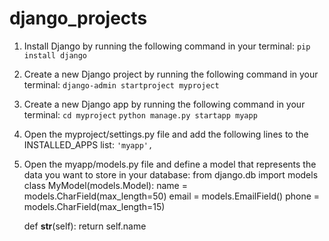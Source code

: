 # django_projects
1. Install Django by running the following command in your terminal:
``` pip install django ```

2. Create a new Django project by running the following command in your terminal:
``` django-admin startproject myproject ```

3. Create a new Django app by running the following command in your terminal:
``` cd myproject ```
``` python manage.py startapp myapp ```

4. Open the myproject/settings.py file and add the following lines to the INSTALLED_APPS list:
``` 'myapp', ```

5. Open the myapp/models.py file and define a model that represents the data you want to store in your database:
from django.db import models
class MyModel(models.Model):
    name = models.CharField(max_length=50)
    email = models.EmailField()
    phone = models.CharField(max_length=15)

    def __str__(self):
        return self.name


